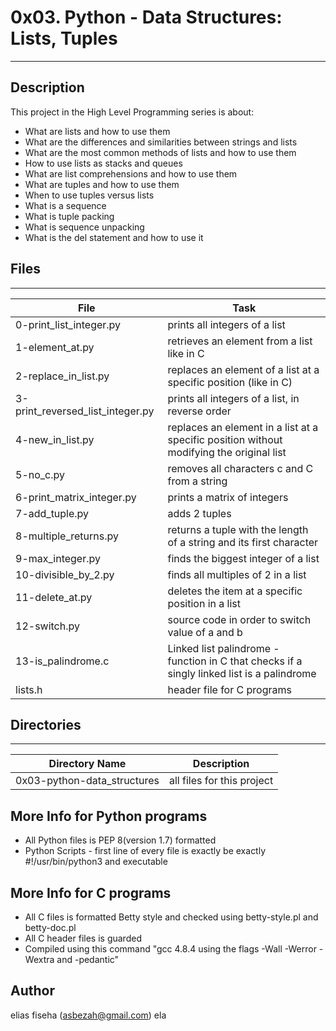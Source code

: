 # 0x03. Python - Data Structures: Lists, Tuples
---
## Description

This project in the High Level Programming series is about:
* What are lists and how to use them
* What are the differences and similarities between strings and lists
* What are the most common methods of lists and how to use them
* How to use lists as stacks and queues
* What are list comprehensions and how to use them
* What are tuples and how to use them
* When to use tuples versus lists
* What is a sequence
* What is tuple packing
* What is sequence unpacking
* What is the del statement and how to use it

## Files
---
File|Task
---|---
0-print_list_integer.py | prints all integers of a list
1-element_at.py | retrieves an element from a list like in C
2-replace_in_list.py | replaces an element of a list at a specific position (like in C)
3-print_reversed_list_integer.py | prints all integers of a list, in reverse order
4-new_in_list.py | replaces an element in a list at a specific position without modifying the original list
5-no_c.py | removes all characters c and C from a string
6-print_matrix_integer.py | prints a matrix of integers
7-add_tuple.py | adds 2 tuples
8-multiple_returns.py | returns a tuple with the length of a string and its first character
9-max_integer.py | finds the biggest integer of a list
10-divisible_by_2.py | finds all multiples of 2 in a list
11-delete_at.py | deletes the item at a specific position in a list
12-switch.py | source code in order to switch value of a and b
13-is_palindrome.c | Linked list palindrome - function in C that checks if a singly linked list is a palindrome
lists.h | header file for C programs

## Directories
---
Directory Name | Description
---|---
0x03-python-data_structures | all files for this project

## More Info for Python programs
* All Python files is PEP 8(version 1.7) formatted
* Python Scripts - first line of every file is exactly be exactly #!/usr/bin/python3 and executable

## More Info for C programs
* All C files is formatted Betty style and checked using betty-style.pl and betty-doc.pl
* All C header files is guarded
* Compiled using this command "gcc 4.8.4 using the flags -Wall -Werror -Wextra and -pedantic"

## Author
elias fiseha (asbezah@gmail.com)
ela